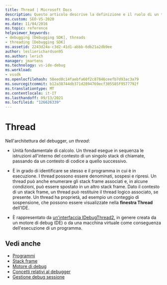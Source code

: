 ```yaml
---
title: Thread | Microsoft Docs
description: Questo articolo descrive la definizione e il ruolo di un thread nell'architettura del debugger in Visual Studio.
ms.custom: SEO-VS-2020
ms.date: 11/04/2016
ms.topic: reference
helpviewer_keywords:
- debugging [Debugging SDK], threads
- threading [Debugging SDK]
ms.assetid: 2243d24a-c3d2-41d1-abbb-6db21a2db9ee
author: leslierichardson95
ms.author: lerich
manager: jmartens
ms.technology: vs-ide-debug
ms.workload:
- vssdk
ms.openlocfilehash: 58eed8c14faebfa60f2c87846ceefb7d93ac3a79
ms.sourcegitcommit: b12a38744db371d2894769ecf305585f9577792f
ms.translationtype: MT
ms.contentlocale: it-IT
ms.lasthandoff: 09/13/2021
ms.locfileid: "126626339"
---
```

# <a name="threads"></a>Thread
Nell'architettura del debugger, *un thread*:

- Unità fondamentale di calcolo. Un thread esegue in sequenza le istruzioni all'interno del contesto di un singolo stack di chiamate, passando da un contesto di codice a quello successivo.

- È in grado di identificare se stesso e il programma in cui è in esecuzione. I thread possono essere denominati, sospesi e ripresi. Un thread può anche enumerare gli stack frame associati e, in alcune condizioni, può essere spostato in un altro stack frame. Dato il contesto di un stack frame, un thread può restituire il thread logico associato, se presente. Un thread ha proprietà, ad esempio un conteggio di sospensione, che possono essere visualizzate nella **finestra Thread** dell'IDE.

- È rappresentato da [un'interfaccia IDebugThread2,](../../extensibility/debugger/reference/idebugthread2.md) in genere creata da un motore di debug (DE) o da una macchina virtuale come conseguenza dell'esecuzione di un programma.

## <a name="see-also"></a>Vedi anche
- [Programmi](../../extensibility/debugger/programs.md)
- [Stack frame](../../extensibility/debugger/stack-frames.md)
- [Motore di debug](../../extensibility/debugger/debug-engine.md)
- [Concetti relativi al debugger](../../extensibility/debugger/debugger-concepts.md)
- [Gestione debug sessione](../../extensibility/debugger/session-debug-manager.md)
